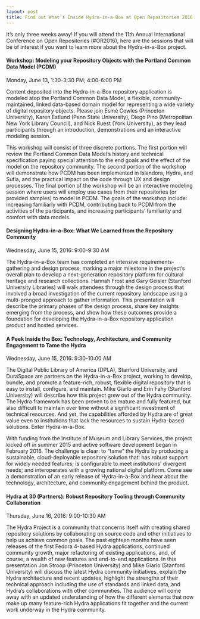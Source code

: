 ```yaml
---
layout: post
title: Find out What’s Inside Hydra-in-a-Box at Open Repositories 2016 - PCDM, Design, Emerging Architecture, Repository Tooling
---
```


It’s only three weeks away! If you will attend the 11th Annual International Conference on Open Repositories (#OR2016), here are the sessions that will be of interest if you want to learn more about the Hydra-in-a-Box project.

#### Workshop: Modeling your Repository Objects with the Portland Common Data Model (PCDM)
Monday, June 13, 1:30-3:30 PM; 4:00-6:00 PM

Content deposited into the Hydra-in-a-Box repository application is modeled atop the Portland Common Data Model, a flexible, community-maintained, linked data-based domain model for representing a wide variety of digital repository objects. Please join Esmé Cowles (Princeton University), Karen Estlund (Penn State University),  Diego Pino (Metropolitan New York Library Council), and Nick Ruest (York University), as they lead participants through an introduction, demonstrations and an interactive modeling session.

This workshop will consist of three discrete portions. The first portion will review the Portland Common Data Model’s history and technical specification paying special attention to the end goals and the effect of the model on the repository community. The second portion of the workshop will demonstrate how PCDM has been implemented in Islandora, Hydra, and Sufia, and the practical impact on the code through UX and design processes. The final portion of the workshop will be an interactive modeling session where users will employ use cases from their repositories (or provided samples) to model in PCDM. The goals of the workshop include: increasing familiarly with PCDM, contributing back to PCDM from the activities of the participants, and increasing participants’ familiarity and comfort with data models.

#### Designing Hydra-in-a-Box: What We Learned from the Repository Community
Wednesday, June 15, 2016:  9:00-9:30 AM

The Hydra-in-a-Box team has completed an intensive requirements-gathering and design process, marking a major milestone in the project’s overall plan to develop a next-generation repository platform for cultural heritage and research collections. Hannah Frost and Gary Geisler (Stanford University Libraries) will walk attendees through the design process that involved a broad investigation of the current repository landscape using a multi-pronged approach to gather information. This presentation will describe the primary phases of the design process, share key insights emerging from the process, and show how these outcomes provide a foundation for developing the Hydra-in-a-Box repository application product and hosted services.

#### A Peek Inside the Box: Technology, Architecture, and Community Engagement to Tame the Hydra
Wednesday, June 15, 2016:  9:30-10:00 AM

The Digital Public Library of America (DPLA), Stanford University, and DuraSpace are partners on the Hydra-in-a-Box project, working to develop, bundle, and promote a feature-rich, robust, flexible digital repository that is easy to install, configure, and maintain. Mike Giarlo and Erin Fahy (Stanford University) will describe how this project grew out of the Hydra community. The Hydra framework has been proven to be mature and fully featured, but also difficult to maintain over time without a significant investment of technical resources. And yet, the capabilities afforded by Hydra are of great value even to institutions that lack the resources to sustain Hydra-based solutions. Enter Hydra-in-a-Box.

With funding from the Institute of Museum and Library Services, the project kicked off in summer 2015 and active software development began in February 2016. The challenge is clear: to “tame” the Hydra by producing a sustainable, cloud-deployable repository solution that: has robust support for widely needed features; is configurable to meet institutions’ divergent needs; and interoperates with a growing national digital platform. Come see a demonstration of an early release of Hydra-in-a-Box and hear about the technology, architecture, and community engagement behind the product.

#### Hydra at 30 (Partners): Robust Repository Tooling through Community Collaboration
Thursday, June 16, 2016: 9:00-10:30 AM

The Hydra Project is a community that concerns itself with creating shared repository solutions by collaborating on source code and other initiatives to help us achieve common goals. The past eighteen months have seen releases of the first Fedora 4­-based Hydra applications, continued community growth, major refactoring of existing applications, and, of course, a wealth of new features and end-­to-­end applications. In this presentation Jon Stroop (Princeton University) and Mike Giarlo (Stanford University) will discuss the latest Hydra community initiatives, explain the Hydra architecture and recent updates, highlight the strengths of their technical approach including the use of standards and linked data, and Hydra’s collaborations with other communities. The audience will come away with an updated understanding of how the different elements that now make up many feature-­rich Hydra applications fit together and the current work underway in the Hydra community.
